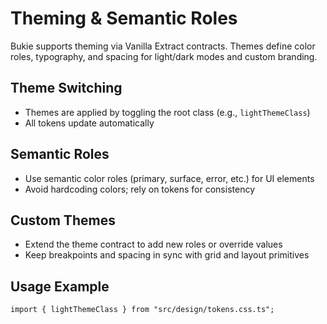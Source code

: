 # Theming & Semantic Roles

Bukie supports theming via Vanilla Extract contracts. Themes define color roles, typography, and spacing for light/dark modes and custom branding.

## Theme Switching
- Themes are applied by toggling the root class (e.g., `lightThemeClass`)
- All tokens update automatically

## Semantic Roles
- Use semantic color roles (primary, surface, error, etc.) for UI elements
- Avoid hardcoding colors; rely on tokens for consistency

## Custom Themes
- Extend the theme contract to add new roles or override values
- Keep breakpoints and spacing in sync with grid and layout primitives

## Usage Example
```tsx
import { lightThemeClass } from "src/design/tokens.css.ts";
```
